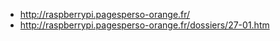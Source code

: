 - http://raspberrypi.pagesperso-orange.fr/
- http://raspberrypi.pagesperso-orange.fr/dossiers/27-01.htm
